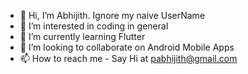 - 👋 Hi, I’m Abhijith. Ignore my naive UserName
- 👀 I’m interested in coding in general
- 🌱 I’m currently learning Flutter
- 💞️ I’m looking to collaborate on Android Mobile Apps
- 📫 How to reach me  - Say Hi at pabhijith@gmail.com

<!---
Abhijithnitc/Abhijithnitc is a ✨ special ✨ repository because its `README.md` (this file) appears on your GitHub profile.
You can click the Preview link to take a look at your changes.
--->

